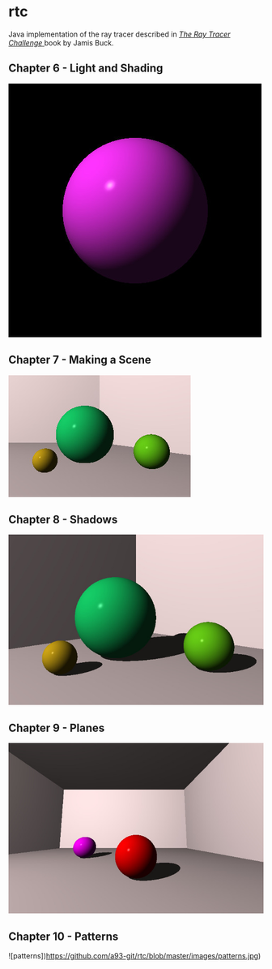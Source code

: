# rtc
Java implementation of the ray tracer described in <a href="https://learning.oreilly.com/library/view/the-ray-tracer/9781680506778/">*The Ray Tracer Challenge* </a>book by Jamis Buck.

## Chapter 6 - Light and Shading
![sphere](https://github.com/a93-git/rtc/blob/master/sphere.jpg)

## Chapter 7 - Making a Scene
![sphere2](https://github.com/a93-git/rtc/blob/master/sphere2.jpg)

## Chapter 8 - Shadows
![scene_with_shadows](https://github.com/a93-git/rtc/blob/master/sphere2_with_shadows.jpg)

## Chapter 9 - Planes
![spheres_on_plane](https://github.com/a93-git/rtc/blob/master/spheres_on_plane.jpg)

## Chapter 10 - Patterns
![patterns])https://github.com/a93-git/rtc/blob/master/images/patterns.jpg)